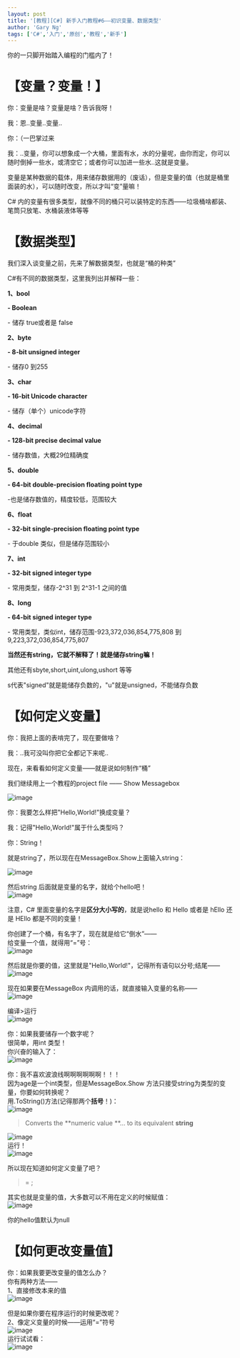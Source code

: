 ```yaml
---
layout: post
title: '[教程][C#] 新手入门教程#6——初识变量、数据类型'
author: 'Gary Ng'
tags: ['C#','入门','原创','教程','新手']
---
```


你的一只脚开始踏入编程的门槛内了！  


#  【变量？变量！】

你：变量是啥？变量是啥？告诉我呀！

我：恩..变量..变量..

你：（一巴掌过来

我：..变量，你可以想象成一个大桶，里面有水，水的分量呢，由你而定，你可以随时倒掉一些水，或清空它；或者你可以加进一些水..这就是变量。

变量是某种数据的载体，用来储存数据用的（废话），但是变量的值（也就是桶里面装的水），可以随时改变，所以才叫“变”量嘛！

C# 内的变量有很多类型，就像不同的桶只可以装特定的东西——垃圾桶啥都装、笔筒只放笔、水桶装液体等等

#  【数据类型】

我们深入谈变量之前，先来了解数据类型，也就是“桶的种类”

C#有不同的数据类型，这里我列出并解释一些：

**1、bool**

**\- Boolean**

\- 储存 true或者是 false

  


**2、byte**

**\- 8-bit unsigned integer**

\- 储存0 到255

  


**3、char**

**\- 16-bit Unicode character**

\- 储存（单个）unicode字符

  


**4、decimal**

**\- 128-bit precise decimal value**

\- 储存数值，大概29位精确度

  


**5、double**

**\- 64-bit double-precision floating point type**

-也是储存数值的，精度较低，范围较大

  


**6、float**

**\- 32-bit single-precision floating point type**

\- 于double 类似，但是储存范围较小

  


**7、int**

**\- 32-bit signed integer type**

\- 常用类型，储存-2^31 到 2^31-1 之间的值

  


**8、long**

**\- 64-bit signed integer type**

\- 常用类型，类似int，储存范围-923,372,036,854,775,808 到 9,223,372,036,854,775,807

  


**当然还有string，它就不解释了！就是储存string嘛！**

  


其他还有sbyte,short,uint,ulong,ushort 等等

s代表"signed"就是能储存负数的，"u"就是unsigned，不能储存负数

  


#  【如何定义变量】

  


你：我把上面的表啃完了，现在要做啥？

我：..我可没叫你把它全都记下来呢..

现在，来看看如何定义变量——就是说如何制作“桶”

我们继续用上一个教程的project file —— Show Messagebox

![image](http://lh3.ggpht.com/-s7rLvFvat2M/UiGFwB4d5YI/AAAAAAAAEYk/2ro32OQgPIQ/image_thumb.png?imgmax=800)

  


你：我要怎么样把"Hello,World!"换成变量？

我：记得"Hello,World!"属于什么类型吗？

你：String！

就是string了，所以现在在MessageBox.Show上面输入string：

![image](http://lh4.ggpht.com/-iuF0URZYetE/UiGFxP2qyoI/AAAAAAAAEY0/1oks8gVQakw/image_thumb%25255B1%25255D.png?imgmax=800)

  
然后string 后面就是变量的名字，就给个hello吧！  
![image](http://lh4.ggpht.com/-hBSIYdmS1yU/UiGFyD52UvI/AAAAAAAAEZE/mFlo7x3PduY/image_thumb%25255B2%25255D.png?imgmax=800)  
  
注意，C# 里面变量的名字是**区分大小写的**，就是说hello 和 Hello 或者是 hEllo 还是 HEllo 都是不同的变量！  
  
你创建了一个桶，有名字了，现在就是给它“倒水”——  
给变量一个值，就得用“=”号：  
![image](http://lh4.ggpht.com/-rUHZynMQ4d8/UiGFzZ6Vd1I/AAAAAAAAEZU/F92iUZdULT8/image_thumb%25255B3%25255D.png?imgmax=800)  
  
然后就是你要的值，这里就是"Hello,World!"，记得所有语句以分号;结尾——  
![image](http://lh6.ggpht.com/-gLeld0mZ6DU/UiGF0RVTBhI/AAAAAAAAEZk/ILIxwJhw6Gs/image_thumb%25255B4%25255D.png?imgmax=800)  
  
现在如果要在MessageBox 内调用的话，就直接输入变量的名称——  
![image](http://lh4.ggpht.com/-VOc-lxWPICs/UiGF1ba5DyI/AAAAAAAAEZ0/0jlAL0djIh8/image_thumb%25255B5%25255D.png?imgmax=800)  
  
编译>运行  
![image](http://lh4.ggpht.com/-vWIWiuKv_Bg/UiGF2YDZGvI/AAAAAAAAEaE/O9sWktm0iQo/image_thumb%25255B6%25255D.png?imgmax=800)  
  
你：如果我要储存一个数字呢？  
很简单，用int 类型！  
你兴奋的输入了：  
![image](http://lh4.ggpht.com/-KV1fqKBiALY/UiGF3fVpevI/AAAAAAAAEaU/0aW6LU3k5T4/image_thumb%25255B11%25255D.png?imgmax=800)  
  
你：我不喜欢波浪线啊啊啊啊啊啊！！！  
因为age是一个int类型，但是MessageBox.Show 方法只接受string为类型的变量，你要如何转换呢？  
用.ToString()方法(记得那两个**括号**！)：  
![image](http://lh4.ggpht.com/-xJ7cHn0qarQ/UiGF4QAZJXI/AAAAAAAAEak/Sx1-oTIPYS4/image_thumb%25255B12%25255D.png?imgmax=800)  


> Converts the **numeric value **… to its equivalent **string**

![image](http://lh5.ggpht.com/-f9a4IBEG6vo/UiGF5V7eWgI/AAAAAAAAEa0/Uv6GzwonCXI/image_thumb%25255B13%25255D.png?imgmax=800)  
运行！  
![image](http://lh4.ggpht.com/-raZy3_DYik4/UiGF6ePxPlI/AAAAAAAAEbE/6Cngb28Nx5g/image_thumb%25255B14%25255D.png?imgmax=800)  
  
所以现在知道如何定义变量了吧？  


> <type> <name> = <value>;

其实<value>也就是变量的值，大多数可以不用在定义的时候赋值：  
![image](http://lh4.ggpht.com/-U-PYE-yJYuw/UiGF7RTdMBI/AAAAAAAAEbU/Mxa9eIGf3lU/image_thumb%25255B10%25255D.png?imgmax=800)  
  
你的hello值默认为null  


#  【如何更改变量值】

你：如果我要更改变量的值怎么办？  
你有两种方法——  
1、直接修改本来的值  
![image](http://lh6.ggpht.com/-Q_SwOPw5OWs/UiGF8m--HPI/AAAAAAAAEbk/EVBov9PC_mE/image_thumb%25255B7%25255D.png?imgmax=800)  
  
但是如果你要在程序运行的时候更改呢？  
2、像定义变量的时候——运用“=”符号  
![image](http://lh6.ggpht.com/-QxWlJr8tg5M/UiGF9mLa1YI/AAAAAAAAEb0/Lg_KfaT9XbE/image_thumb%25255B8%25255D.png?imgmax=800)  
运行试试看：  
![image](http://lh3.ggpht.com/-xp8QwP53Xt0/UiGF-sEb5eI/AAAAAAAAEcE/qjen7OJ37r4/image_thumb%25255B9%25255D.png?imgmax=800)

